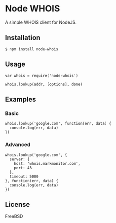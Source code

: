 # Node WHOIS

A simple WHOIS client for NodeJS.

## Installation

    $ npm install node-whois

## Usage

    var whois = require('node-whois')

    whois.lookup(addr, [options], done)

## Examples

### Basic

    whois.lookup('google.com', function(err, data) {
      console.log(err, data)
    })

### Advanced

    whois.lookup('google.com', {
      server: {
        host: 'whois.markmonitor.com',
        port: 43
      },
      timeout: 5000
    }, function(err, data) {
      console.log(err, data)
    })

## License

FreeBSD